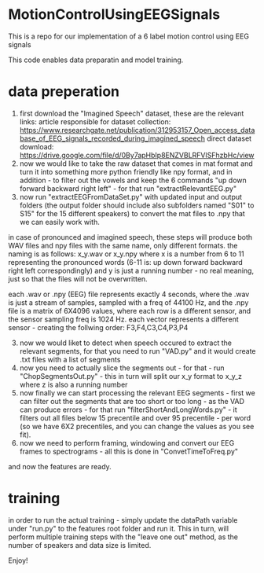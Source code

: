 # MotionControlUsingEEGSignals
This is a repo for our implementation of a 6 label motion control using EEG signals

This code enables data preparatin and model training. 
# data preperation

1) first download the "Imagined Speech" dataset, these are the relevant links:
article responsible for dataset collection: https://www.researchgate.net/publication/312953157_Open_access_database_of_EEG_signals_recorded_during_imagined_speech
direct dataset download: https://drive.google.com/file/d/0By7apHbIp8ENZVBLRFVlSFhzbHc/view
2) now we would like to take the raw dataset that comes in mat format and turn it into something more python friendly like npy format, and in addition - 
to filter out the vowels and keep the 6 commands "up down forward backward right left" - for that run "extractRelevantEEG.py" 
3) now run "extractEEGFromDataSet.py" with updated input and output folders (the output folder should include also subfolders named "S01" to S15" for the 15 different speakers)
to convert the mat files to .npy that we can easily work with.

in case of pronounced and imagined speech, 
these steps will produce both WAV files and npy files with the same name, only different formats.
the naming is as follows:
x_y.wav
or
x_y.npy
where x is a number from 6 to 11 representing the pronounced words (6-11 is: up down forward backward right left correspondingly)
and y is just a running number - no real meaning, just so that the files will not be overwritten.

each .wav or .npy (EEG) file represents exactly 4 seconds, 
where the .wav is just a stream of samples, sampled with a freq of 44100 Hz,
and the .npy file is a matrix of 6X4096 values, where each row is a different sensor, and the sensor sampling freq is 1024 Hz.
each vector represents a different sensor - creating the follwing order: F3,F4,C3,C4,P3,P4

3) now we would liket to detect when speech occured to extract the relevant segments, for that you need to run "VAD.py" and it would create .txt files with a list of segments
4) now you need to actually slice the segments out - for that - run "ChopSegmentsOut.py" - this in turn will split our x_y format to x_y_z where z is also a running number
5) now finally we can start processing the relevant EEG segments - first we can filter out the segments that are too short or too long - as the VAD can produce errors -
for that run "filterShortAndLongWords.py" - it filters out all files below 15 precentile and over 95 precentile - per word (so we have 6X2 precentiles, and you can change the values as you see fit).
6) now we need to perform framing, windowing and convert our EEG frames to spectrograms - all this is done in "ConvetTimeToFreq.py"

and now the features are ready.

# training

in order to run the actual training - simply update the dataPath variable under "run.py" to the features root folder and run it.
This in turn, will perform multiple training steps with the "leave one out" method, as the number of speakers and data size is limited.

Enjoy!
